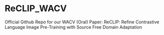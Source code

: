 # ReCLIP_WACV
Official Github Repo for our WACV (Oral) Paper: ReCLIP: Refine Contrastive Language Image Pre-Training with Source Free Domain Adaptation
